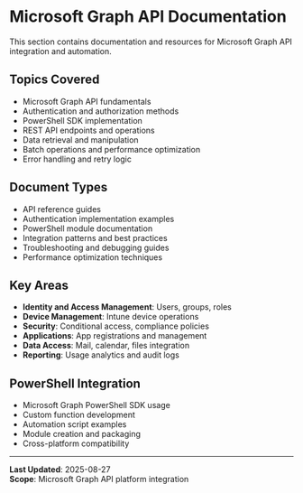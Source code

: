 # Microsoft Graph API Documentation

This section contains documentation and resources for Microsoft Graph API integration and automation.

## Topics Covered

- Microsoft Graph API fundamentals
- Authentication and authorization methods
- PowerShell SDK implementation
- REST API endpoints and operations
- Data retrieval and manipulation
- Batch operations and performance optimization
- Error handling and retry logic

## Document Types

- API reference guides
- Authentication implementation examples
- PowerShell module documentation
- Integration patterns and best practices
- Troubleshooting and debugging guides
- Performance optimization techniques

## Key Areas

- **Identity and Access Management**: Users, groups, roles
- **Device Management**: Intune device operations
- **Security**: Conditional access, compliance policies
- **Applications**: App registrations and management
- **Data Access**: Mail, calendar, files integration
- **Reporting**: Usage analytics and audit logs

## PowerShell Integration

- Microsoft Graph PowerShell SDK usage
- Custom function development
- Automation script examples
- Module creation and packaging
- Cross-platform compatibility

---

**Last Updated**: 2025-08-27  
**Scope**: Microsoft Graph API platform integration